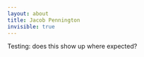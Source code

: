 ```yaml
---
layout: about
title: Jacob Pennington
invisible: true
---
```

Testing: does this show up where expected?